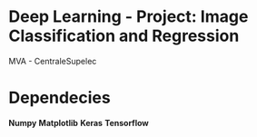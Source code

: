 # Deep Learning - Project: Image Classification and Regression
MVA - CentraleSupelec 

# Dependecies 
**Numpy**
**Matplotlib**
**Keras**
**Tensorflow**
